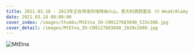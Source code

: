 ```yaml
---
title: 2021.03.18 - 2013年正在喷发的埃特纳火山，意大利西西里岛 (© Wead/Alamy Live News)
date: 2021.03.18 00:00:00
cover_index: /images/thumbs/MtEtna_ZH-CN9127683040_533x300.jpg
cover_detail: /images/MtEtna_ZH-CN9127683040_1920x1080.jpg
---
```


![MtEtna](/images/MtEtna_ZH-CN9127683040_1920x1080.jpg)
